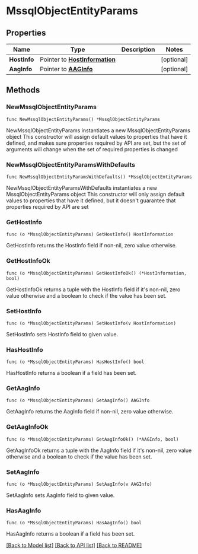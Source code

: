 # MssqlObjectEntityParams

## Properties

Name | Type | Description | Notes
------------ | ------------- | ------------- | -------------
**HostInfo** | Pointer to [**HostInformation**](HostInformation.md) |  | [optional] 
**AagInfo** | Pointer to [**AAGInfo**](AAGInfo.md) |  | [optional] 

## Methods

### NewMssqlObjectEntityParams

`func NewMssqlObjectEntityParams() *MssqlObjectEntityParams`

NewMssqlObjectEntityParams instantiates a new MssqlObjectEntityParams object
This constructor will assign default values to properties that have it defined,
and makes sure properties required by API are set, but the set of arguments
will change when the set of required properties is changed

### NewMssqlObjectEntityParamsWithDefaults

`func NewMssqlObjectEntityParamsWithDefaults() *MssqlObjectEntityParams`

NewMssqlObjectEntityParamsWithDefaults instantiates a new MssqlObjectEntityParams object
This constructor will only assign default values to properties that have it defined,
but it doesn't guarantee that properties required by API are set

### GetHostInfo

`func (o *MssqlObjectEntityParams) GetHostInfo() HostInformation`

GetHostInfo returns the HostInfo field if non-nil, zero value otherwise.

### GetHostInfoOk

`func (o *MssqlObjectEntityParams) GetHostInfoOk() (*HostInformation, bool)`

GetHostInfoOk returns a tuple with the HostInfo field if it's non-nil, zero value otherwise
and a boolean to check if the value has been set.

### SetHostInfo

`func (o *MssqlObjectEntityParams) SetHostInfo(v HostInformation)`

SetHostInfo sets HostInfo field to given value.

### HasHostInfo

`func (o *MssqlObjectEntityParams) HasHostInfo() bool`

HasHostInfo returns a boolean if a field has been set.

### GetAagInfo

`func (o *MssqlObjectEntityParams) GetAagInfo() AAGInfo`

GetAagInfo returns the AagInfo field if non-nil, zero value otherwise.

### GetAagInfoOk

`func (o *MssqlObjectEntityParams) GetAagInfoOk() (*AAGInfo, bool)`

GetAagInfoOk returns a tuple with the AagInfo field if it's non-nil, zero value otherwise
and a boolean to check if the value has been set.

### SetAagInfo

`func (o *MssqlObjectEntityParams) SetAagInfo(v AAGInfo)`

SetAagInfo sets AagInfo field to given value.

### HasAagInfo

`func (o *MssqlObjectEntityParams) HasAagInfo() bool`

HasAagInfo returns a boolean if a field has been set.


[[Back to Model list]](../README.md#documentation-for-models) [[Back to API list]](../README.md#documentation-for-api-endpoints) [[Back to README]](../README.md)


